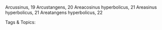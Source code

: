 Arcussinus, 19
Arcustangens, 20
Areacosinus hyperbolicus, 21
Areasinus hyperbolicus, 21
Areatangens hyperbolicus, 22

   Tags & Topics:
   